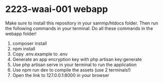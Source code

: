 # 2223-waai-001 webapp

Make sure to install this repository in your xammp/htdocs folder. Then run the following commands in your terminal:
Do all these commands in the webapp folder!
1. composer install
2. npm install
3. Copy .env.example to .env
4. Generate an app encryption key with php artisan key:generate
5. Use php artisan serve in your terminal to run the application
6. Use npm run dev to compile the assets (use 2 terminals!)
7. Open the link to 127.0.0.1:8000 in your browser
